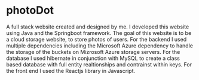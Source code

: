 # photoDot
A full stack website created and designed by me. I developed this website using Java and the Springboot framework.
The goal of this website is to be a cloud storage website, to store photos of users. For the backend I used multiple 
dependencies including the Microsoft Azure dependency to handle the storage of the buckets on Mizrosoft Azure storage
servers. For the database I used hibernate in conjunction with MySQL to create a class based database with full 
entity realtionships and contrainst within keys. For the front end I used the Reactjs library in Javascript.

